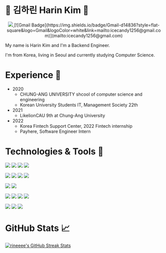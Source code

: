 # 🐥 김하린 Harin Kim 🐥
 <!-- Profile views -->
 <p align="center">
  <a href="https://www.linkedin.com/in/%ED%95%98%EB%A6%B0-%EA%B9%80-825374253/" target="_blank">
    <img src="https://img.shields.io/static/v1?label=|&message=LINKED-IN&color=cdf998&style=plastic&logo=linkedin&logo-color=white"/>
  </a>
[![Gmail Badge](https://img.shields.io/badge/Gmail-d14836?style=flat-square&logo=Gmail&logoColor=white&link=mailto:icecandy1256@gmail.com)](mailto:icecandy1256@gmail.com)
</p>
 
 <p align="left">My name is Harin Kim and I'm a Backend Engineer.
  
  I'm from Korea, living in Seoul and currently studying Computer Science.
  
<!--   I am motivated by the power of technology as a tool for positive change, with a background in Math, Physics, and Engineering. -->
</p>

# Experience 💫
- 2020
  - CHUNG-ANG UNIVERSITY shcool of computer science and engineering
  - Korean University Students IT, Management Society 22th
- 2021
  - LikelionCAU 9th at Chung-Ang University
- 2022
  - Korea Fintech Support Center, 2022 Fintech internship
  - Payhere, Software Engineer Intern

# Technologies & Tools 🔧
<img src="https://img.shields.io/badge/Python-3776AB?style=for-the-badge&logo=Python&logoColor=white"> <img src="https://img.shields.io/badge/JavaScript-F7DF1E?style=for-the-badge&logo=JavaScript&logoColor=white"> <img src="https://img.shields.io/badge/Java-007396.svg?style=for-the-badge&logo=java&logoColor=white"> <img src="https://img.shields.io/badge/Solidity-363636.svg?style=for-the-badge&logo=Solidity&logoColor=white"> 

<img src="https://img.shields.io/badge/Django-092E20?style=for-the-badge&logo=Django&logoColor=white"> <img src="https://img.shields.io/badge/FastAPI-009688?style=for-the-badge&logo=FastAPI&logoColor=white">  <img src="https://img.shields.io/badge/Node.js-339933?style=for-the-badge&logo=Node.js&logoColor=white"> <img src="https://img.shields.io/badge/express.js-%23404d59.svg?style=for-the-badge&logo=express&logoColor=%2361DAFB"> 

<img src="https://img.shields.io/badge/mysql-%2300f.svg?style=for-the-badge&logo=mysql&logoColor=white"> <img src="https://img.shields.io/badge/MongoDB-47A248.svg?style=for-the-badge&logo=mongodb&logoColor=white">

<img src="https://img.shields.io/badge/Git-F05032.svg?style=for-the-badge&logo=git&logoColor=white"> <img src="https://img.shields.io/badge/firebase-%23039BE5.svg?style=for-the-badge&logo=firebase"> <img src="https://img.shields.io/badge/github%20actions-%232671E5.svg?style=for-the-badge&logo=githubactions&logoColor=white"> <img src="https://img.shields.io/badge/Postman-FF6C37?style=for-the-badge&logo=Postman&logoColor=white">

<img src="https://img.shields.io/badge/Notion-%23000000.svg?style=for-the-badge&logo=notion&logoColor=white"> <img src="https://img.shields.io/badge/jira-%230A0FFF.svg?style=for-the-badge&logo=jira&logoColor=white"> <img src="https://img.shields.io/badge/Slack-4A154B?style=for-the-badge&logo=slack&logoColor=white">
<br>

# GitHub Stats 📈

<a href="https://github.com/rineeee/rineeee">
  <img align="center" src="https://github-readme-streak-stats.herokuapp.com/?user=rineeee&theme=dark" alt="rineeee's GitHub Streak Stats"/>
</a>
<br><br>


